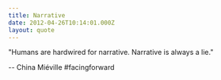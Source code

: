 ```yaml
---
title: Narrative
date: 2012-04-26T10:14:01.000Z
layout: quote
---
```

"Humans are hardwired for narrative. Narrative is always a lie."

-- China Miéville #facingforward
